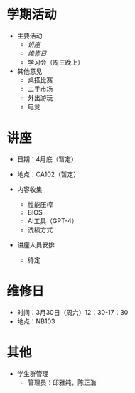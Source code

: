 # 学期活动

- 主要活动
  - _讲座_
  - _维修日_
  - 学习会（周三晚上）
- 其他意见
  - 桌搭比赛
  - 二手市场
  - 外出游玩
  - 电竞

# 讲座

- 日期：4月底（暂定）
- 地点：CA102（暂定）
- 内容收集

  - 性能压榨
  - BIOS
  - AI工具（GPT-4）
  - 洗稿方式

- 讲座人员安排
  - 待定

# 维修日

- 时间：3月30日（周六）12：30-17：30
- 地点：NB103

# 其他

- 学生群管理
  - 管理员：邱雅纯，陈正浩
